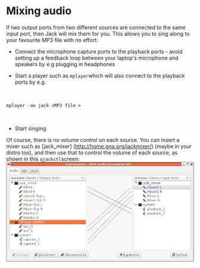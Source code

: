 #  Mixing audio 

If two output ports from two different sources are connected to the same input port,
      then Jack will mix them for you. This allows you to sing along to your favourite MP3 file
      with no effort:

+  Connect the microphone capture ports to the playback ports - avoid setting up a feedback 
	  loop between your laptop's microphone and speakers by e.g plugging in headphones


+  Start a player such as
 `mplayer`which will also connect to the
	  playback ports by e.g.
```

	    
mplayer -ao jack <MP3 file >
	    
	  
```



+  Start singing




Of course, there is no volume control on each source. You can insert a mixer such as
 [jack_mixer] (http://home.gna.org/jackmixer/)
(maybe in your distro too), 
      and then use that to control the volume of each source, as shown in this
 `qjackctl`screen:
![alt text](mixer.png)

